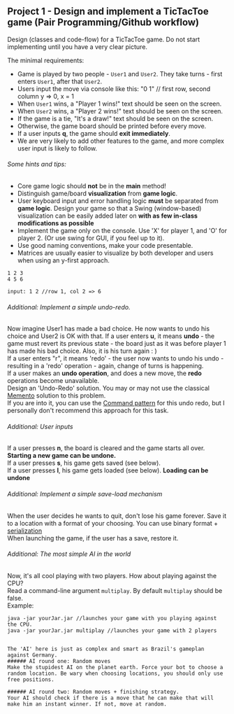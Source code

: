 ## Project 1 - Design and implement a TicTacToe game (Pair Programming/Github workflow)
Design (classes and code-flow) for a TicTacToe game. Do not start implementing until you have a very clear picture.

The minimal requirements: 

- Game is played by two people - `User1` and `User2`. They take turns - first enters `User1`, after that `User2`.
- Users input the move via console like this: "0 1" // first row, second column y => 0, x = 1
- When `User1` wins, a "Player 1 wins!" text should be seen on the screen.
- When `User2` wins, a "Player 2 wins!" text should be seen on the screen.
- If the game is a tie, "It's a draw!" text should be seen on the screen.
- Otherwise, the game board should be printed before every move.
- If a user inputs **q**, the game should **exit immediately**.
- We are very likely to add other features to the game, and more complex user input is likely to follow.  

###### Some hints and tips:  

- Core game logic should **not** be in the **main** method!
- Distinguish game/board **visualization** from **game logic**.
- User keyboard input and error handling logic **must** be separated from **game logic**. Design your game so that a Swing (window-based) visualization can be easily added later on **with as few in-class modifications as possible**
- Implement the game only on the console. Use 'X' for player 1, and 'O' for player 2. (Or use swing for GUI, if you feel up to it). 
- Use good naming conventions, make your code presentable.
- Matrices are usually easier to visualize by both developer and users when using an y-first approach.
```
1 2 3 
4 5 6

input: 1 2 //row 1, col 2 => 6
```


###### Additional: Implement a simple undo-redo.
Now imagine User1 has made a bad choice. He now wants to undo his choice and User2 is OK with that. 
If a user enters **u**, it means **undo** - the game must revert its previous state - the board just as it was before player 1 has made his bad choice. 
Also, it is his turn again : )  
If a user enters "r", it means 'redo' - the user now wants to undo his undo - resulting in a 'redo' operation - again, change of turns is happening.  
If a user makes an **undo operation**, and does a new move, the **redo** operations become unavailable.  
Design an 'Undo-Redo' solution. You may or may not use the classical [Memento](http://en.wikipedia.org/wiki/Memento_pattern) solution to this problem.	  
If you are into it, you can use the [Command pattern](http://gamedevelopment.tutsplus.com/tutorials/let-your-players-undo-their-in-game-mistakes-with-the-command-pattern--gamedev-1391) for this undo redo, but I personally don't recommend this approach for this task.
 

###### Additional: User inputs
If a user presses **n**, the board is cleared and the game starts all over. **Starting a new game can be undone.**  
If a user presses **s**, his game gets saved (see below).   
If a user presses **l**, his game gets loaded (see below). **Loading can be undone**   


###### Additional: Implement a simple save-load mechanism
When the user decides he wants to quit, don't lose his game forever. Save it to a location with a format of your choosing. You can use binary format + [serialization](http://www.tutorialspoint.com/java/java_serialization.htm)   
When launching the game, if the user has a save, restore it.  

###### Additional: The most simple AI in the world
Now, it's all cool playing with two players. How about playing against the CPU?   
Read a command-line argument `multiplay`. By default `multiplay` should be false.  
Example:  
```
java -jar yourJar.jar //launches your game with you playing against the CPU.
java -jar yourJar.jar multiplay //launches your game with 2 players


The 'AI' here is just as complex and smart as Brazil's gameplan against Germany.  
###### AI round one: Random moves
Make the stupidest AI on the planet earth. Force your bot to choose a random location. Be wary when choosing locations, you should only use free positions.   

###### AI round two: Random moves + finishing strategy.
Your AI should check if there is a move that he can make that will make him an instant winner. If not, move at random.  
